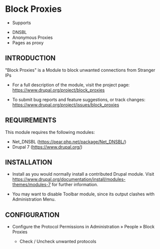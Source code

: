 Block Proxies
=============

* Supports
- DNSBL
- Anonymous Proxies
- Pages as proxy


INTRODUCTION
------------

"Block Proxies" is a Module to block unwanted connections from Stranger IPs

 * For a full description of the module, visit the project page:
   https://www.drupal.org/project/block_proxies

 * To submit bug reports and feature suggestions, or track changes:
   https://www.drupal.org/project/issues/block_proxies


REQUIREMENTS
------------

This module requires the following modules:

 * Net_DNSBL (https://pear.php.net/package/Net_DNSBL/)
 * Drupal 7 (https://www.drupal.org/)


INSTALLATION
------------
 
 * Install as you would normally install a contributed Drupal module. Visit
   https://www.drupal.org/documentation/install/modules-themes/modules-7
   for further information.

 * You may want to disable Toolbar module, since its output clashes with
   Administration Menu.


CONFIGURATION
-------------
 
 * Configure the Protocol Permissions in Administration » People » Block Proxies

   - Check / Uncheck unwanted protocols
